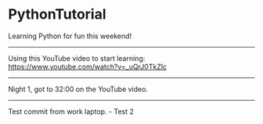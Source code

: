# PythonTutorial
Learning Python for fun this weekend!

---
Using this YouTube video to start learning:
https://www.youtube.com/watch?v=_uQrJ0TkZlc

___
Night 1, got to 32:00 on the YouTube video.

___
Test commit from work laptop. - Test 2
